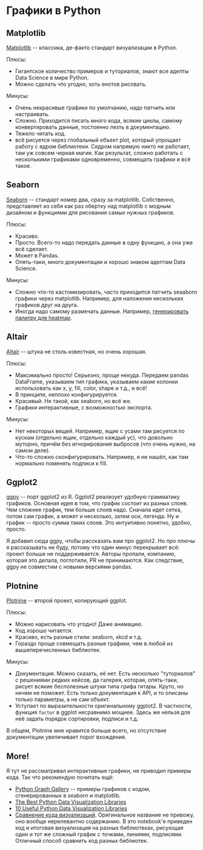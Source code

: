 # Графики в Python

## Matplotlib

[Matplotlib](https://matplotlib.org/) -- классика, де-факто стандарт визуализации в Python.

Плюсы:

+ Гигантское количество примеров и туториалов, знают все адепты Data Science в мире Python.
+ Можно сделать что угодно, хоть енотов рисовать.

Минусы:

+ Очень некрасивые графики по умолчанию, надо патчить или настраивать.
+ Сложно. Приходится писать много кода, всякие циклы, самому конвертировать данные, постоянно лезть в документацию.
+ Тяжело читать код.
+ всё рисуется через глобальный объект plot, который упрощает работу с ядром библиотеки. Сядром напрямую никто не работает, там уж совсем черная магия. Как результат, сложно работать с несколькими графиками одновременно, совмещать графики и всё такое.

## Seaborn

[Seaborn](https://seaborn.pydata.org/) -- стандарт номер два, сразу за matplotlib. Собственно, представляет из себя как раз обертку над matplotlib с модным дизайном и функциями для рисования самых нужных графиков.

Плюсы:

+ Красиво.
+ Просто. Всего-то надо передать данные в одну функцию, а она уже всё сделает.
+ Может в Pandas.
+ Опять-таки, много документации и хорошо знаком адептам Data Science.

Минусы:

+ Сложно что-то кастомизировать, часто приходится патчить seaaborn графики через matplotlib. Например, для наложения нескольких графиков друг на друга.
+ Иногда надо самому размечать данные. Например, [генерировать палитру для heatmap](https://seaborn.pydata.org/examples/structured_heatmap.html).

## Altair

[Altair](https://github.com/altair-viz/altair) -- штука не столь известная, но очень хорошая.

Плюсы:

+ Максимально просто! Серьезно, проще некуда. Передаем pandas DataFrame, указываем тип графика, указываем какие колонки использовать как x, y, fill, color, shape и т.д., и всё!
+ В принципе, неплохо конфигурируется.
+ Красивый. Не такой, как seaborn, но всё же.
+ Графики интерактивные, с возможностью экспорта.

Минусы:

+ Нет некоторых вещей. Например, ящик с усами там рисуется по кускам (отдельно ящик, отдельно каждый ус), что довольно муторно, причём без игнорирования выбросов (что очень нужно, на самом деле).
+ Что-то сложно сконфигурировать. Например, я не нашёл, как там нормально поменять подписи к fill.

## Ggplot2

[ggpy](https://github.com/yhat/ggpy) -- порт ggplot2 из R. Ggplot2 реализует удобную грамматику графиков. Основная идея в том, что график состоит из разных слоев. Чем сложнее график, тем больше слоев надо. Сначала идет сетка, потом сам график, а может и несколько, затем оси, легенда. Ну и график -- просто сумма таких слоев. Это интуитивно понятно, удобно, просто.

Я добавил сюда ggpy, чтобы рассказать вам про ggplot2. Но про плючы я рассказывать не буду, потому что один минус перекрывает всё: проект больше не поддерживается. Авторы пропали, компанию, которая это делала, поглотили, PR не принимаются. Как следствие, ggpy не совместим с новыми версиями pandas.

## Plotnine

[Plotnine](https://github.com/has2k1/plotnine) -- второй проект, копирующий ggplot.

Плюсы:

+ Можно нарисовать что угодно! Даже анимацию.
+ Код хорошо читается.
+ Красиво, есть разные стили: seaborn, xkcd и т.д.
+ Гораздо проще совмещать разные графики, чем в любой из вышеперечисленных библиотек.

Минусы:

+ Документация. Можно сказать, её нет. Есть несколько "туториалов" с решениями редких кейсов, да галерея, которая, опять-таки, рисует всякие бесполезные штуки типа грифа гитары. Круто, но ничем не поможет. Есть только документация к API, и то описаны только параметры, а не сам объект.
+ Уступает по выразительности оригинальному ggplot2. В частности, функция `factor` в ggplot несравнимо мощнее. Здесь же нельзя для неё задать порядок сортировки, подписи и т.д.

В общем, Plotnine мне нравится больше всего, но отсутствие документации увеличивает порог вхождения.

## More!

Я тут не рассматривал интерактивные графики, не приводил примеры кода. Так что рекомендую почитать ещё:

+ [Python Graph Gallery](https://python-graph-gallery.com/all-charts/) -- примеры графиков с кодом, сгенерированных в seaborn и matplotlib.
+ [The Best Python Data Visualization Libraries](https://www.fusioncharts.com/blog/best-python-data-visualization-libraries/)
+ [10 Useful Python Data Visualization Libraries](https://mode.com/blog/python-data-visualization-libraries)
+ [Сравнение кода визуализаций](https://nipunbatra.github.io/blog/2017/50-ggplot-python-1.html). Оригинальное название не привожу, оно вообще нерелевантно содержанию. В это notebook'е приведен код и итоговая визуализация на разных библиотеках, рисующая один и тот же сложный график с точками, линиями, подписями. Отличный способ сравнить код разных библиотек.
